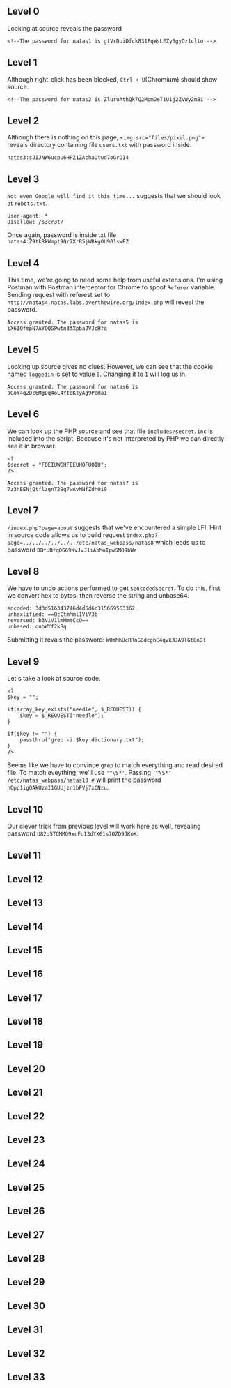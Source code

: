 ## Level 0
Looking at source reveals the password
```
<!--The password for natas1 is gtVrDuiDfck831PqWsLEZy5gyDz1clto -->
```

## Level 1
Although right-click has been blocked, `Ctrl + U`(Chromium) should show source.
```
<!--The password for natas2 is ZluruAthQk7Q2MqmDeTiUij2ZvWy2mBi -->
```

## Level 2
Although there is nothing on this page, `<img src="files/pixel.png">` reveals directory containing file `users.txt` with password inside.
```
natas3:sJIJNW6ucpu6HPZ1ZAchaDtwd7oGrD14
```

## Level 3
`Not even Google will find it this time...` suggests that we should look at `robots.txt`.
```
User-agent: *
Disallow: /s3cr3t/
```
Once again, password is inside txt file `natas4:Z9tkRkWmpt9Qr7XrR5jWRkgOU901swEZ`

## Level 4
This time, we're going to need some help from useful extensions. I'm using Postman with Postman interceptor for Chrome to spoof `Referer` variable. Sending request with referest set to `http://natas4.natas.labs.overthewire.org/index.php` will reveal the password.
```
Access granted. The password for natas5 is iX6IOfmpN7AYOQGPwtn3fXpbaJVJcHfq
```


## Level 5
Looking up source gives no clues. However, we can see that the cookie named `loggedin` is set to value `0`. Changing it to `1` will log us in.
```
Access granted. The password for natas6 is aGoY4q2Dc6MgDq4oL4YtoKtyAg9PeHa1
```

## Level 6
We can look up the PHP source and see that file `includes/secret.inc` is included into the script. Because it's not interpreted by PHP we can directly see it in browser.
```
<?
$secret = "FOEIUWGHFEEUHOFUOIU";
?>
```
```
Access granted. The password for natas7 is 7z3hEENjQtflzgnT29q7wAvMNfZdh0i9
```

## Level 7
`/index.php?page=about` suggests that we've encountered a simple LFI. Hint in source code allows us to build request `index.php?page=../../../../../../etc/natas_webpass/natas8` which leads us to password `DBfUBfqQG69KvJvJ1iAbMoIpwSNQ9bWe`

## Level 8
We have to undo actions performed to get `$encodedSecret`. To do this, first we convert hex to bytes, then reverse the string and unbase64.
```
encoded: 3d3d516343746d4d6d6c315669563362
unhexlified: ==QcCtmMml1ViV3b
reversed: b3ViV1lmMmtCcQ==
unbased: oubWYf2kBq
```
Submitting it revals the password: `W0mMhUcRRnG8dcghE4qvk3JA9lGt8nDl`

## Level 9
Let's take a look at source code.
```
<?
$key = "";

if(array_key_exists("needle", $_REQUEST)) {
    $key = $_REQUEST["needle"];
}

if($key != "") {
    passthru("grep -i $key dictionary.txt");
}
?>
```
Seems like we have to convince `grep` to match everything and read desired file. To match eveything, we'll use `'^\S*'`.
Passing `'^\S*' /etc/natas_webpass/natas10 #` will print the password `nOpp1igQAkUzaI1GUUjzn1bFVj7xCNzu`.

## Level 10
Our clever trick from previous level will work here as well, revealing password `U82q5TCMMQ9xuFoI3dYX61s7OZD9JKoK`.


## Level 11
## Level 12
## Level 13
## Level 14
## Level 15
## Level 16
## Level 17
## Level 18
## Level 19
## Level 20
## Level 21
## Level 22
## Level 23
## Level 24
## Level 25
## Level 26
## Level 27
## Level 28
## Level 29
## Level 30
## Level 31
## Level 32
## Level 33

